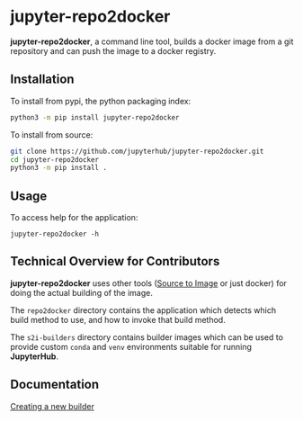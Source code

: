 # jupyter-repo2docker

**jupyter-repo2docker**, a command line tool, builds a docker image from a git
repository and can push the image to a docker registry.

## Installation

To install from pypi, the python packaging index:

```bash
python3 -m pip install jupyter-repo2docker
```

To install from source:

```bash
git clone https://github.com/jupyterhub/jupyter-repo2docker.git
cd jupyter-repo2docker
python3 -m pip install .
```

## Usage

To access help for the application:

    jupyter-repo2docker -h

## Technical Overview for Contributors

**jupyter-repo2docker** uses other tools
([Source to Image](https://github.com/openshift/source-to-image) or just docker)
for doing the actual building of the image.

The `repo2docker` directory contains the application which detects which build
method to use, and how to invoke that build method.

The `s2i-builders` directory contains builder images which can be used to
provide custom `conda` and `venv` environments suitable for running
**JupyterHub**.

## Documentation

[Creating a new builder](docs/source/builder.md)
